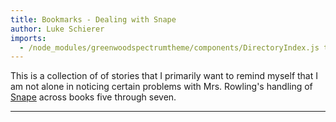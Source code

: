 ```yaml
---
title: Bookmarks - Dealing with Snape
author: Luke Schierer
imports:
  - /node_modules/greenwoodspectrumtheme/components/DirectoryIndex.js type="module"
---
```


This is a collection of of stories that I primarily want to remind myself that I am not alone in noticing certain problems with Mrs. Rowling's handling of [Snape] across books five through seven.

[Snape]: /Harrypedia/people/Snape/Severus/

---

<directory-index directory="/Bookmarks/Dealing With Snape/" recurse></directory-index>
